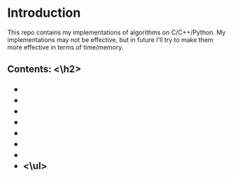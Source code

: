 # Introduction

This repo contains my implementations of algorithms on  C/C++/Python.
My implementations may not be effective, but in future I'll try to make them more effective in terms of time/memory.

<h2> Contents: <\h2>

<ul>
  <li>
  <li>
  <li>
  <li>
  <li>
  <li>
  <li>
  <li>
<\ul>
